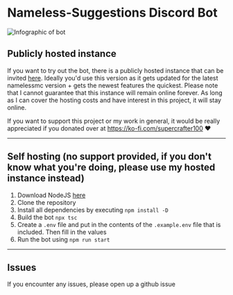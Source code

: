 # Nameless-Suggestions Discord Bot

![Infographic of bot](https://i.imgur.com/wtCKREd.png)

## Publicly hosted instance

If you want to try out the bot, there is a publicly hosted instance that can be invited [here](https://nameless-suggestions.supercrafter100.com). Ideally you'd use this version as it gets updated for the latest namelessmc version + gets the newest features the quickest. Please note that I cannot guarantee that this instance will remain online forever. As long as I can cover the hosting costs and have interest in this project, it will stay online.

If you want to support this project or my work in general, it would be really appreciated if you donated over at https://ko-fi.com/supercrafter100 ❤️

<hr>

## Self hosting (no support provided, if you don't know what you're doing, please use my hosted instance instead)

1. Download NodeJS [here](https://nodejs.org/en/)
2. Clone the repository
3. Install all dependencies by executing `npm install -D`
4. Build the bot `npx tsc`
5. Create a `.env` file and put in the contents of the `.example.env` file that is included. Then fill in the values
6. Run the bot using `npm run start`

<hr>

## Issues

If you encounter any issues, please open up a github issue
